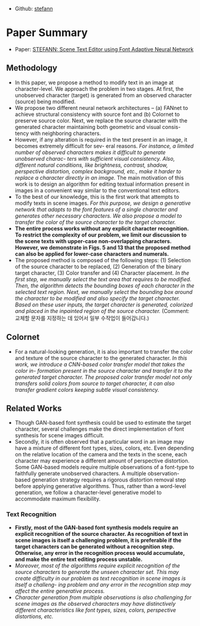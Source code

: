 - Github: [stefann](https://github.com/prasunroy/stefann)

# Paper Summary
- Paper: [STEFANN: Scene Text Editor using Font Adaptive Neural Network](https://openaccess.thecvf.com/content_CVPR_2020/papers/Roy_STEFANN_Scene_Text_Editor_Using_Font_Adaptive_Neural_Network_CVPR_2020_paper.pdf)
## Methodology
- In this paper, we propose a method to modify text in an image at character-level. We approach the problem in two stages. At first, the unobserved character (target) is generated from an observed character (source) being modified.
- We propose two different neural network architectures – (a) FANnet to achieve structural consistency with source font and (b) Colornet to preserve source color. Next, we replace the source character with the generated character maintaining both geometric and visual consis- tency with neighboring characters.
- However, if any alteration is required in the text present in an image, it becomes extremely difficult for sev- eral reasons. *For instance, a limited number of observed characters makes it difficult to generate unobserved charac- ters with sufficient visual consistency. Also, different natural conditions, like brightness, contrast, shadow, perspective distortion, complex background, etc., make it harder to replace a character directly in an image.* The main motivation of this work is to design an algorithm for editing textual information present in images in a convenient way similar to the conventional text editors.
- To the best of our knowledge, this is the first work that attempts to modify texts in scene images. *For this purpose, we design a generative network that adapts to the font features of a single character and generates other necessary characters. We also propose a model to transfer the color of the source character to the target character.*
- **The entire process works without any explicit character recognition. To restrict the complexity of our problem, we limit our discussion to the scene texts with upper-case non-overlapping characters. However, we demonstrate in Figs. 5 and 13 that the proposed method can also be applied for lower-case characters and numerals.**
- The proposed method is composed of the following steps: (1) Selection of the source character to be replaced, (2) Generation of the binary target character, (3) Color transfer and (4) Character placement. *In the first step, we manually select the text area that requires to be modified. Then, the algorithm detects the bounding boxes of each character in the selected text region. Next, we manually select the bounding box around the character to be modified and also specify the target character. Based on these user inputs, the target character is generated, colorized and placed in the inpainted region of the source character.* (Comment: 교체할 문자를 지정하는 데 있어서 일부 수작업이 들어갑니다.)
## Colornet
- For a natural-looking generation, it is also important to transfer the color and texture of the source character to the generated character. *In this work, we introduce a CNN-based color transfer model that takes the color in- formation present in the source character and transfer it to the generated target character. The proposed color transfer model not only transfers solid colors from source to target character, it can also transfer gradient colors keeping subtle visual consistency.*
## Related Works
- Though GAN-based font synthesis could be used to estimate the target character, several challenges make the direct implementation of font synthesis for scene images difficult.
- Secondly, it is often observed that a particular word in an image may have a mixture of different font types, sizes, colors, etc. Even depending on the relative location of the camera and the texts in the scene, each character may experience a different amount of perspective distortion. Some GAN-based models require multiple observations of a font-type to faithfully generate unobserved characters. A multiple observation-based generation strategy requires a rigorous distortion removal step before applying generative algorithms. Thus, rather than a word-level generation, we follow a character-level generative model to accommodate maximum flexibility.
### Text Recognition
- **Firstly, most of the GAN-based font synthesis models require an explicit recognition of the source character. As recognition of text in scene images is itself a challenging problem, it is preferable if the target characters can be generated without a recognition step. Otherwise, any error in the recognition process would accumulate, and make the entire text editing process unstable.**
- *Moreover, most of the algorithms require explicit recognition of the source characters to generate the unseen character set. This may create difficulty in our problem as text recognition in scene images is itself a challeng- ing problem and any error in the recognition step may affect the entire generative process.*
- *Character generation from multiple observations is also challenging for scene images as the observed characters may have distinctively different characteristics like font types, sizes, colors, perspective distortions, etc.*